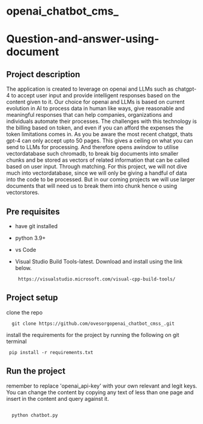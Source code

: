 # openai_chatbot_cms_
# Question-and-answer-using-document

## Project description
The application is created to leverage on openai and LLMs such as chatgpt-4 to accept user input and provide intelligent responses based on the content  given to it.
Our choice for openai and LLMs is based on current evolution in AI to process data in human like ways, give reasonable and meaningful responses that can help companies, organizations and individuals automate their processes.
The challenges with this technology is the billing based on token, and even if you can afford the expenses the token limitations comes in. As you be aware the most recent chatgpt, thats gpt-4 can only accept upto 50 pages. This gives a ceiling on what you can send to LLMs for processing. And therefore opens awindow to utilise  vectordatabase such chromadb, to break big documents into smaller chunks  and be stored as vectors of related information that can be called based on user input. Through matching.
For this project, we will not dive much into vectordatabase, since we will only be giving a handful of data into the code to be processed. But in our coming projects we will use larger documents that will need us to break them into chunk hence o using vectorstores.

## Pre requisites
- have git installed
- python 3.9+
- vs Code
- Visual Studio Build Tools-latest.
  Download and install using the link below.

  ```
   https://visualstudio.microsoft.com/visual-cpp-build-tools/
  ```

## Project setup

clone the repo

```
  git clone https://github.com/ovesorgopenai_chatbot_cmss_.git
```
 install the requirements for the project by running the following on git terminal

```
 pip install -r requirements.txt
```
 


## Run the project
remember to replace 'openai_api-key' with your own relevant and legit keys.
You can change the content by copying any text of less than one page and insert in the content and query against it.


```

  python chatbot.py
```
